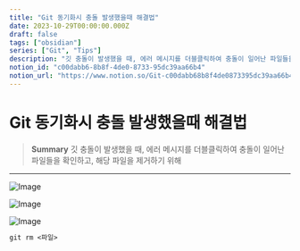 ```yaml
---
title: "Git 동기화시 충돌 발생했을때 해결법"
date: 2023-10-29T00:00:00.000Z
draft: false
tags: ["obsidian"]
series: ["Git", "Tips"]
description: "깃 충돌이 발생했을 때, 에러 메시지를 더블클릭하여 충돌이 일어난 파일들을 확인하고, 해당 파일을 제거하기 위해 "
notion_id: "c00dabb6-8b8f-4de0-8733-95dc39aa66b4"
notion_url: "https://www.notion.so/Git-c00dabb68b8f4de0873395dc39aa66b4"
---
```


# Git 동기화시 충돌 발생했을때 해결법

> **Summary**
> 깃 충돌이 발생했을 때, 에러 메시지를 더블클릭하여 충돌이 일어난 파일들을 확인하고, 해당 파일을 제거하기 위해 

---


![Image](https://obsidian.md/images/2023-06-logo.png)

![Image](https://prod-files-secure.s3.us-west-2.amazonaws.com/09ccd4d5-876c-4bba-bbdf-cc77a0a11257/e7b20513-db50-4a37-8bbe-8f643efee825/Untitled.png?X-Amz-Algorithm=AWS4-HMAC-SHA256&X-Amz-Content-Sha256=UNSIGNED-PAYLOAD&X-Amz-Credential=ASIAZI2LB466W4GWVY5H%2F20250724%2Fus-west-2%2Fs3%2Faws4_request&X-Amz-Date=20250724T081029Z&X-Amz-Expires=3600&X-Amz-Security-Token=IQoJb3JpZ2luX2VjEAAaCXVzLXdlc3QtMiJIMEYCIQCJ0Q02%2Bbor15X6BV0YsOICy%2BAaHmdrlhM7VMAQsiUQtgIhAPf2rVRMaRQxfdG5LjkE5WeAD6%2F0NFRhWZU%2FCBEScjE7Kv8DCCkQABoMNjM3NDIzMTgzODA1IgyQy53nvMlK%2FVE0eDQq3AM5Un0GiImTT92n47pDiL%2Fg1e8TgblSYX0wJ1cHr9IB47kLMZ%2F5oGzG6KE0vABr98RttQ6MgGAfBaBYbRjRCu1JPV%2Bg4K1yuSrm8i%2BkxAbBcZS%2BQbTa1XDyufdyR51fyE%2FAVLRL8YEgK9jqQVPSeKUTVTxi11jBJyP2lnsZAfdwB8xdGFwQa%2B8bIZzdHhsNla1iQdHhASIrco6LjLEhvpcGtogrD93YRGyW39X3pnTQ7zg8mLb6D3gYcL3C%2FaBz%2Bs9pBL3gj3NY%2B%2Fxj5ygITWMEhoKHkCPAr1w8GgDEpDkkEISSPiaWVKG3RQ%2B5oIB6ydfpu8Gkioniah1u%2Fk4DlDLDjsvRW3NFibDJSFLd1mMOOnb3JH5gpcvR5NSL8CmCz8aVWMg9Ak3TsA57N3wQ0nuUv98kfoptcN4ijH241YOB8NZm9NZkpuj7btEgv9HSP35EmX4hNKlO4osT0k2%2BUTtrdySpzj9z5QTkDSOYF8jQBaAxOUhowS6hdYL7sokIxDhaaK1v9T2%2BrKt0O1X5AXK2PUHzCM%2ByBbSXM7cSwgUkG%2FahPtqPkrm%2BgHC6GLvF%2FBwXCuT1T7mmyTpYnWaR23Ux6HVcfzD7nOPeF8SlOhjelHlerDpU%2FosogEkNyjCFz4fEBjqkATYeSlfKxI4RKb5e9H8wcSMXWbRqDjQeWB6ccHSU%2B%2Bu4J%2BdaljGkGjJ0bh%2F4cPCsp62N92cz3yfxEE8zOXNs1H1lWZ%2FHFQcDymuoUcFTUrwkdO3tjtAX2Wrmk%2FVsx6jKYX0ANbHEYXTcoZDnsiViA7C%2BBYqT4wVqGUfWEx%2FvCsWS%2FQ9jN3AsKSLt%2BqG6rfhA3FflUzcSTo7Gi8hJfXh04OyqGk%2BG&X-Amz-Signature=b0ef443179c64eb86c84346709f79bda7cbb1a7cf3e65054cced0fd6a99d184d&X-Amz-SignedHeaders=host&x-amz-checksum-mode=ENABLED&x-id=GetObject)

![Image](https://prod-files-secure.s3.us-west-2.amazonaws.com/09ccd4d5-876c-4bba-bbdf-cc77a0a11257/234ec01a-e9d8-4c07-aafe-6dc3be3d8ac1/Untitled.png?X-Amz-Algorithm=AWS4-HMAC-SHA256&X-Amz-Content-Sha256=UNSIGNED-PAYLOAD&X-Amz-Credential=ASIAZI2LB466W4GWVY5H%2F20250724%2Fus-west-2%2Fs3%2Faws4_request&X-Amz-Date=20250724T081029Z&X-Amz-Expires=3600&X-Amz-Security-Token=IQoJb3JpZ2luX2VjEAAaCXVzLXdlc3QtMiJIMEYCIQCJ0Q02%2Bbor15X6BV0YsOICy%2BAaHmdrlhM7VMAQsiUQtgIhAPf2rVRMaRQxfdG5LjkE5WeAD6%2F0NFRhWZU%2FCBEScjE7Kv8DCCkQABoMNjM3NDIzMTgzODA1IgyQy53nvMlK%2FVE0eDQq3AM5Un0GiImTT92n47pDiL%2Fg1e8TgblSYX0wJ1cHr9IB47kLMZ%2F5oGzG6KE0vABr98RttQ6MgGAfBaBYbRjRCu1JPV%2Bg4K1yuSrm8i%2BkxAbBcZS%2BQbTa1XDyufdyR51fyE%2FAVLRL8YEgK9jqQVPSeKUTVTxi11jBJyP2lnsZAfdwB8xdGFwQa%2B8bIZzdHhsNla1iQdHhASIrco6LjLEhvpcGtogrD93YRGyW39X3pnTQ7zg8mLb6D3gYcL3C%2FaBz%2Bs9pBL3gj3NY%2B%2Fxj5ygITWMEhoKHkCPAr1w8GgDEpDkkEISSPiaWVKG3RQ%2B5oIB6ydfpu8Gkioniah1u%2Fk4DlDLDjsvRW3NFibDJSFLd1mMOOnb3JH5gpcvR5NSL8CmCz8aVWMg9Ak3TsA57N3wQ0nuUv98kfoptcN4ijH241YOB8NZm9NZkpuj7btEgv9HSP35EmX4hNKlO4osT0k2%2BUTtrdySpzj9z5QTkDSOYF8jQBaAxOUhowS6hdYL7sokIxDhaaK1v9T2%2BrKt0O1X5AXK2PUHzCM%2ByBbSXM7cSwgUkG%2FahPtqPkrm%2BgHC6GLvF%2FBwXCuT1T7mmyTpYnWaR23Ux6HVcfzD7nOPeF8SlOhjelHlerDpU%2FosogEkNyjCFz4fEBjqkATYeSlfKxI4RKb5e9H8wcSMXWbRqDjQeWB6ccHSU%2B%2Bu4J%2BdaljGkGjJ0bh%2F4cPCsp62N92cz3yfxEE8zOXNs1H1lWZ%2FHFQcDymuoUcFTUrwkdO3tjtAX2Wrmk%2FVsx6jKYX0ANbHEYXTcoZDnsiViA7C%2BBYqT4wVqGUfWEx%2FvCsWS%2FQ9jN3AsKSLt%2BqG6rfhA3FflUzcSTo7Gi8hJfXh04OyqGk%2BG&X-Amz-Signature=d77394d236f047bd015f22f02fc401a1fcb0e8938dad72b2dceb783b0912f904&X-Amz-SignedHeaders=host&x-amz-checksum-mode=ENABLED&x-id=GetObject)

```latex
git rm <파일>
```

